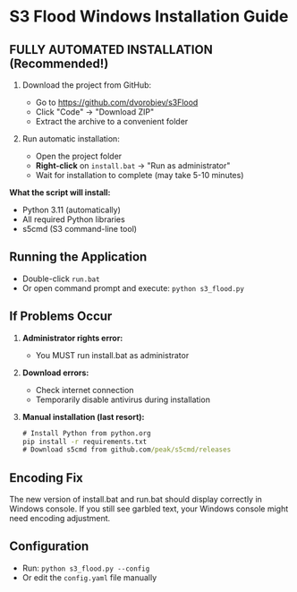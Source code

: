 # S3 Flood Windows Installation Guide

## FULLY AUTOMATED INSTALLATION (Recommended!)

1. Download the project from GitHub:
   - Go to https://github.com/dvorobiev/s3Flood
   - Click "Code" → "Download ZIP"
   - Extract the archive to a convenient folder

2. Run automatic installation:
   - Open the project folder
   - **Right-click** on `install.bat` → "Run as administrator"
   - Wait for installation to complete (may take 5-10 minutes)

**What the script will install:**
- Python 3.11 (automatically)
- All required Python libraries
- s5cmd (S3 command-line tool)

## Running the Application

- Double-click `run.bat`
- Or open command prompt and execute: `python s3_flood.py`

## If Problems Occur

1. **Administrator rights error:**
   - You MUST run install.bat as administrator

2. **Download errors:**
   - Check internet connection
   - Temporarily disable antivirus during installation

3. **Manual installation (last resort):**
   ```cmd
   # Install Python from python.org
   pip install -r requirements.txt
   # Download s5cmd from github.com/peak/s5cmd/releases
   ```

## Encoding Fix

The new version of install.bat and run.bat should display correctly in Windows console.
If you still see garbled text, your Windows console might need encoding adjustment.

## Configuration

- Run: `python s3_flood.py --config`
- Or edit the `config.yaml` file manually

